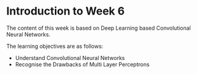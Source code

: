 # Introduction to Week 6

The content of this week is based on Deep Learning based Convolutional Neural Networks.

The learning objectives are as follows: 

- Understand Convolutional Neural Networks 
- Recognise the Drawbacks of Multi Layer Perceptrons

